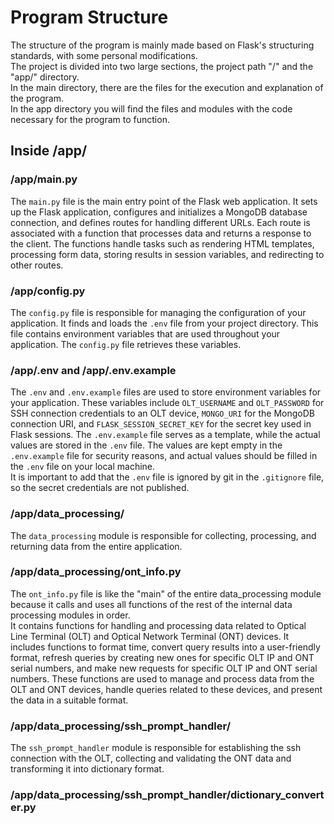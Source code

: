 # Program Structure

The structure of the program is mainly made based on Flask's structuring standards, with some personal modifications.  
The project is divided into two large sections, the project path "/" and the "app/" directory.  
In the main directory, there are the files for the execution and explanation of the program.  
In the app directory you will find the files and modules with the code necessary for the program to function.

## Inside /app/

### /app/main.py

The `main.py` file is the main entry point of the Flask web application. It sets up the Flask application, configures and initializes a MongoDB database connection, and defines routes for handling different URLs. Each route is associated with a function that processes data and returns a response to the client. The functions handle tasks such as rendering HTML templates, processing form data, storing results in session variables, and redirecting to other routes.

### /app/config.py

The `config.py` file is responsible for managing the configuration of your application. It finds and loads the `.env` file from your project directory. This file contains environment variables that are used throughout your application. The `config.py` file retrieves these variables.

### /app/.env and /app/.env.example

The `.env` and `.env.example` files are used to store environment variables for your application. These variables include `OLT_USERNAME` and `OLT_PASSWORD` for SSH connection credentials to an OLT device, `MONGO_URI` for the MongoDB connection URI, and `FLASK_SESSION_SECRET_KEY` for the secret key used in Flask sessions. The `.env.example` file serves as a template, while the actual values are stored in the `.env` file. The values are kept empty in the `.env.example` file for security reasons, and actual values should be filled in the `.env` file on your local machine.  
It is important to add that the `.env` file is ignored by git in the `.gitignore` file, so the secret credentials are not published.

### /app/data_processing/

The `data_processing` module is responsible for collecting, processing, and returning data from the entire application.  

### /app/data_processing/ont_info.py

The `ont_info.py` file is like the "main" of the entire data_processing module because it calls and uses all functions of the rest of the internal data processing modules in order.  
It contains functions for handling and processing data related to Optical Line Terminal (OLT) and Optical Network Terminal (ONT) devices. It includes functions to format time, convert query results into a user-friendly format, refresh queries by creating new ones for specific OLT IP and ONT serial numbers, and make new requests for specific OLT IP and ONT serial numbers. These functions are used to manage and process data from the OLT and ONT devices, handle queries related to these devices, and present the data in a suitable format.

### /app/data_processing/ssh_prompt_handler/

The `ssh_prompt_handler` module is responsible for establishing the ssh connection with the OLT, collecting and validating the ONT data and transforming it into dictionary format.

### /app/data_processing/ssh_prompt_handler/dictionary_converter.py

